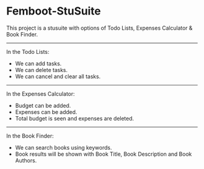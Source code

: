 # Femboot-StuSuite
 
This project is a stusuite with options of Todo Lists, Expenses Calculator & Book Finder.
<hr>
In the Todo Lists:
<ul>
<li>We can add tasks.</li>
<li>We can delete tasks.</li>
<li>We can cancel and clear all tasks.</li>
 </ul>
 <hr>
In the Expenses Calculator:
<ul>
<li>Budget can be added.</li>
 <li>Expenses can be added.</li>
<li>Total budget is seen and expenses are deleted.</li>
 </ul>
<hr>
In the Book Finder:
<ul>
<li>We can search books using keywords.</li>
<li>Book results will be shown with Book Title, Book Description and Book Authors.</li>
</ul>

